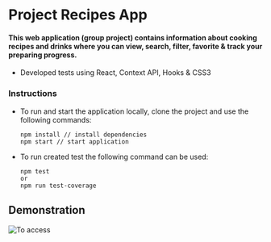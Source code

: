 # Project Recipes App

#### This web application (group project) contains information about cooking recipes and drinks where you can view, search, filter, favorite & track your preparing progress.
* Developed tests using React, Context API, Hooks & CSS3

### Instructions
* To run and start the application locally, clone the project and use the following commands:

  ```
  npm install // install dependencies
  npm start // start application
  ```
  
* To run created test the following command can be used:

  ```
  npm test
  or
  npm run test-coverage
  ```

## Demonstration
![To access]()
